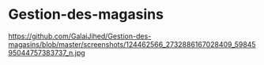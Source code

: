 # Gestion-des-magasins


https://github.com/GalaiJihed/Gestion-des-magasins/blob/master/screenshots/124462566_2732886167028409_5984595044757383737_n.jpg
